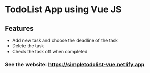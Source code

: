 # TodoList App using Vue JS

## Features
- Add new task and choose the deadline of the task
- Delete the task
- Check the task off when completed

### See the website: https://simpletodolist-vue.netlify.app
